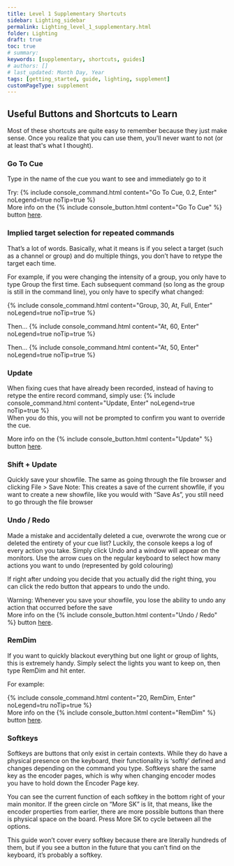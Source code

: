 ```yaml
---
title: Level 1 Supplementary Shortcuts
sidebar: Lighting_sidebar
permalink: Lighting_level_1_supplementary.html
folder: Lighting
draft: true
toc: true
# summary: 
keywords: [supplementary, shortcuts, guides]
# authors: []
# last_updated: Month Day, Year
tags: [getting_started, guide, lighting, supplement]
customPageType: supplement
---
```



## Useful Buttons and Shortcuts to Learn

Most of these shortcuts are quite easy to remember because they just make sense. Once you realize that you can use them, you'll never want to not (or at least that's what I thought).

### Go To Cue
Type in the name of the cue you want to see and immediately go to it

Try:
{% include console_command.html content="Go To Cue, 0.2, Enter" noLegend=true noTip=true %}
<br>
More info on the {% include console_button.html content="Go To Cue" %} button [here](Lighting_keyboard_gotocue.html).

### Implied target selection for repeated commands
That’s a lot of words. Basically, what it means is if you select a target (such as a channel or group) and do multiple things, you don’t have to retype the target each time.

For example, if you were changing the intensity of a group, you only have to type Group the first time. Each subsequent command (so long as the group is still in the command line), you only have to specify what changed:

{% include console_command.html content="Group, 30, At, Full, Enter" noLegend=true noTip=true %}<br>

Then...
{% include console_command.html content="At, 60, Enter" noLegend=true noTip=true %}<br>

Then...
{% include console_command.html content="At, 50, Enter" noLegend=true noTip=true %}


### Update
When fixing cues that have already been recorded, instead of having to retype the entire record command, simply use:
{% include console_command.html content="Update, Enter" noLegend=true noTip=true %}
<br>
When you do this, you will not be prompted to confirm you want to override the cue.

More info on the {% include console_button.html content="Update" %} button [here](Lighting_keyboard_update.html).

### Shift + Update
Quickly save your showfile. The same as going through the file browser and clicking File > Save 
Note: This creates a save of the current showfile, if you want to create a new showfile, like you would with “Save As”, you still need to go through the file browser

### Undo / Redo
Made a mistake and accidentally deleted a cue, overwrote the wrong cue or deleted the entirety of your cue list? Luckily, the console keeps a log of every action you take. Simply click Undo and a window will appear on the monitors. Use the arrow cues on the regular keyboard to select how many actions you want to undo (represented by gold colouring)

If right after undoing you decide that you actually did the right thing, you can click the redo button that appears to undo the undo.

Warning: Whenever you save your showfile, you lose the ability to undo any action that occurred before the save
<br>
More info on the {% include console_button.html content="Undo / Redo" %} button [here](Lighting_keyboard_undo_redo.html).


### RemDim
If you want to quickly blackout everything but one light or group of lights, this is extremely handy. Simply select the lights you want to keep on, then type RemDim and hit enter.

For example:

{% include console_command.html content="20, RemDim, Enter" noLegend=tru noTip=true %}
<br>
More info on the {% include console_button.html content="RemDim" %} button [here](Lighting_keyboard_remdim.html).


### Softkeys
Softkeys are buttons that only exist in certain contexts. While they do have a physical presence on the keyboard, their functionality is ‘softly’ defined and changes depending on the command you type. Softkeys share the same key as the encoder pages, which is why when changing encoder modes you have to hold down the Encoder Page key.

You can see the current function of each softkey in the bottom right of your main monitor. If the green circle on “More SK” is lit, that means, like the encoder properties from earlier, there are more possible buttons than there is physical space on the board. Press More SK to cycle between all the options.

This guide won’t cover every softkey because there are literally hundreds of them, but if you see a button in the future that you can’t find on the keyboard, it’s probably a softkey.
